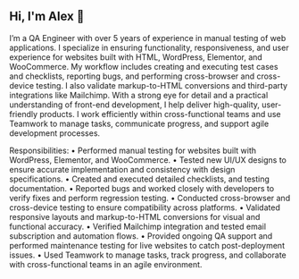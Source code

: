 ## Hi, I'm Alex 👋

I’m a QA Engineer with over 5 years of experience in manual testing of web applications. I specialize in ensuring functionality, responsiveness, and user experience for websites built with HTML, WordPress, Elementor, and WooCommerce. My workflow includes creating and executing test cases and checklists, reporting bugs, and performing cross-browser and cross-device testing. I also validate markup-to-HTML conversions and third-party integrations like Mailchimp. With a strong eye for detail and a practical understanding of front-end development, I help deliver high-quality, user-friendly products. I work efficiently within cross-functional teams and use Teamwork to manage tasks, communicate progress, and support agile development processes.

Responsibilities:
• Performed manual testing for websites built with WordPress, Elementor, and WooCommerce.
• Tested new UI/UX designs to ensure accurate implementation and consistency with design specifications.
• Created and executed detailed checklists, and testing documentation.
• Reported bugs and worked closely with developers to verify fixes and perform regression testing.
• Conducted cross-browser and cross-device testing to ensure compatibility across platforms.
• Validated responsive layouts and markup-to-HTML conversions for visual and functional accuracy.
• Verified Mailchimp integration and tested email subscription and automation flows.
• Provided ongoing QA support and performed maintenance testing for live websites to catch post-deployment issues.
• Used Teamwork to manage tasks, track progress, and collaborate with cross-functional teams in an agile environment.





